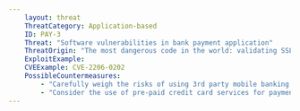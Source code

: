 ```yaml
---
    layout: threat
    ThreatCategory: Application-based
    ID: PAY-3
    Threat: "Software vulnerabilities in bank payment application"
    ThreatOrigin: "The most dangerous code in the world: validating SSL certificates in non-browser software [^15]"
    ExploitExample:
    CVEExample: CVE-2206-0202
    PossibleCountermeasures:
        - "Carefully weigh the risks of using 3rd party mobile banking apps over more mature technologies, such as online transactions via web browsers, which may undergo more rigorous evaluation and benefit from more rapid deployment of security updates."
        - "Consider the use of pre-paid credit card services for payment apps to limit the potential financial harm an attacker can cause by placing charges against the linked account."
---
```


